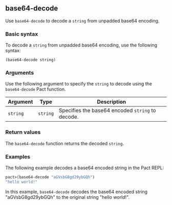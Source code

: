 ## base64-decode
Use `base64-decode` to decode a `string` from unpadded base64 encoding.

### Basic syntax

To decode a `string` from unpadded base64 encoding, use the following syntax:

`(base64-decode string)`

### Arguments

Use the following argument to specify the `string` to decode using the `base64-decode` Pact function.

| Argument | Type | Description |
| --- | --- | --- |
| `string` | `string` | Specifies the base64 encoded `string` to decode. |

### Return values

The `base64-decode` function returns the decoded `string`.

### Examples

The following example decodes a base64 encoded string in the Pact REPL:

```lisp
pact>(base64-decode "aGVsbG8gd29ybGQh")
"hello world!"
```

In this example, `base64-decode` decodes the base64 encoded string "aGVsbG8gd29ybGQh" to the original string "hello world!".
